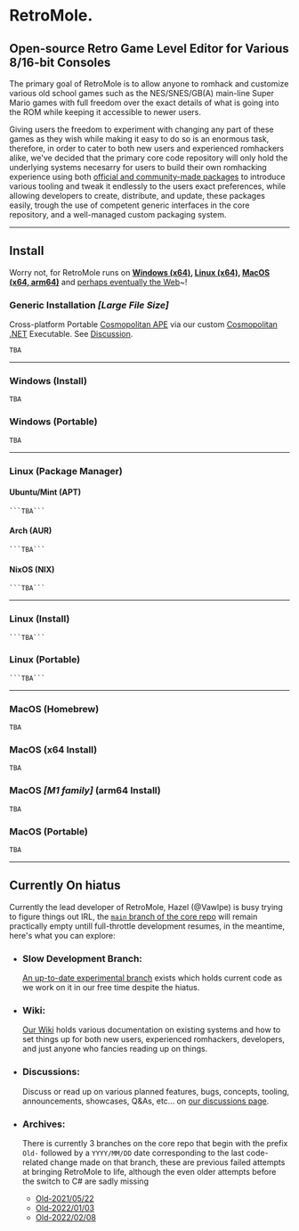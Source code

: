 # RetroMole.
## Open-source Retro Game Level Editor for Various 8/16-bit Consoles
The primary goal of RetroMole is to allow anyone to romhack and customize various old school games such as the NES/SNES/GB(A) main-line Super Mario games with full freedom over the exact details of what is going into the ROM while keeping it accessible to newer users.

Giving users the freedom to experiment with changing any part of these games as they wish while making it easy to do so is an enormous task, therefore, in order to cater to both new users and experienced romhackers alike, we've decided that the primary core code repository will only hold the underlying systems necesarry for users to build their own romhacking experience using both [official and community-made packages](https://github.com/orgs/RetroMole/packages) to introduce various tooling and tweak it endlessly to the users exact preferences, while allowing developers to create, distribute, and update, these packages easily, trough the use of competent generic interfaces in the core repository, and a well-managed custom packaging system.
___

## Install
Worry not, for RetroMole runs on **[Windows (x64)](#windows-install), [Linux (x64)](#linux-package-manage), [MacOS (x64, arm64)](#macos-homebrew)** and [perhaps eventually the Web](https://github.com/orgs/RetroMole/discussions/1)~!

### Generic Installation ***[Large File Size]***
  Cross-platform Portable [Cosmopolitan APE](https://justine.lol/ape.html) via our custom [Cosmopolitan .NET](https://github.com/RetroMole/Cosmopolitan-.NET) Executable.
  See [Discussion](https://github.com/orgs/RetroMole/discussions/2).

  ```TBA```
___
### Windows (Install)
  ```TBA```
### Windows (Portable)
  ```TBA```
___
### Linux (Package Manager)
  #### Ubuntu/Mint (APT)
    ```TBA```
  #### Arch (AUR)
    ```TBA```
  #### NixOS (NIX)
    ```TBA```
___
### Linux (Install)
    ```TBA```
### Linux (Portable)
    ```TBA```
___
### MacOS (Homebrew)
  ```TBA```
### MacOS (x64 Install)
  ```TBA```
### MacOS ***[M1 family]*** (arm64 Install) 
  ```TBA```
### MacOS (Portable)
  ```TBA```
___

## Currently On hiatus
Currently the lead developer of RetroMole, Hazel (@Vawlpe) is busy trying to figure things out IRL, the [`main` branch of the core repo](https://github.com/RetroMole/MOLE/tree/main) will remain practically empty untill full-throttle development resumes, in the meantime, here's what you can explore:

- ### Slow Development Branch:
  [An up-to-date experimental branch](https://github.com/RetroMole/MOLE/tree/dev) exists which holds current code as we work on it in our free time despite the hiatus.

- ### Wiki:
  [Our Wiki](https://github.com/RetroMole/MOLE/wiki) holds various documentation on existing systems and how to set things up for both new users, experienced romhackers, developers, and just anyone who fancies reading up on things.

- ### Discussions:
  Discuss or read up on various planned features, bugs, concepts, tooling, announcements, showcases, Q&As, etc... on [our discussions page](https://github.com/orgs/RetroMole/discussions).

- ### Archives:
  There is currently 3 branches on the core repo that begin with the prefix `Old-` followed by a `YYYY/MM/DD` date corresponding to the last code-related change made on that branch, these are previous failed attempts at bringing RetroMole to life, although the even older attempts before the switch to C# are sadly missing
  - [Old-2021/05/22](https://github.com/RetroMole/MOLE/tree/Old-2021/05/22)
  - [Old-2022/01/03](https://github.com/RetroMole/MOLE/tree/Old-2022/01/03)
  - [Old-2022/02/08](https://github.com/RetroMole/MOLE/tree/Old-2022/02/08)
